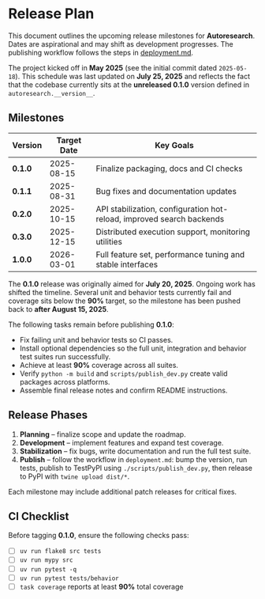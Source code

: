 # Release Plan

This document outlines the upcoming release milestones for **Autoresearch**. Dates are aspirational and may shift as development progresses. The publishing workflow follows the steps in [deployment.md](deployment.md).

The project kicked off in **May 2025** (see the initial commit dated `2025-05-18`).
This schedule was last updated on **July 25, 2025** and reflects the fact that
the codebase currently sits at the **unreleased 0.1.0** version defined in
`autoresearch.__version__`.

## Milestones

| Version | Target Date | Key Goals |
| ------- | ----------- | --------- |
| **0.1.0** | 2025-08-15 | Finalize packaging, docs and CI checks |
| **0.1.1** | 2025-08-31 | Bug fixes and documentation updates |
| **0.2.0** | 2025-10-15 | API stabilization, configuration hot-reload, improved search backends |
| **0.3.0** | 2025-12-15 | Distributed execution support, monitoring utilities |
| **1.0.0** | 2026-03-01 | Full feature set, performance tuning and stable interfaces |

The **0.1.0** release was originally aimed for **July 20, 2025**. Ongoing work has
shifted the timeline. Several unit and behavior tests currently fail and
coverage sits below the **90%** target, so the milestone has been pushed
back to **after August 15, 2025**.

The following tasks remain before publishing **0.1.0**:

- Fix failing unit and behavior tests so CI passes.
- Install optional dependencies so the full unit, integration and behavior test suites run successfully.
- Achieve at least **90%** coverage across all suites.
- Verify `python -m build` and `scripts/publish_dev.py` create valid packages across platforms.
- Assemble final release notes and confirm README instructions.

## Release Phases

1. **Planning** – finalize scope and update the roadmap.
2. **Development** – implement features and expand test coverage.
3. **Stabilization** – fix bugs, write documentation and run the full test suite.
4. **Publish** – follow the workflow in `deployment.md`: bump the version, run tests, publish to TestPyPI using `./scripts/publish_dev.py`, then release to PyPI with `twine upload dist/*`.

Each milestone may include additional patch releases for critical fixes.

## CI Checklist

Before tagging **0.1.0**, ensure the following checks pass:

- [ ] `uv run flake8 src tests`
- [ ] `uv run mypy src`
- [ ] `uv run pytest -q`
- [ ] `uv run pytest tests/behavior`
- [ ] `task coverage` reports at least **90%** total coverage

